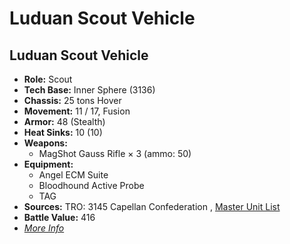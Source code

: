 # Luduan Scout Vehicle 

## Luduan Scout Vehicle 

- **Role:** Scout 
- **Tech Base:** Inner Sphere (3136) 
- **Chassis:** 25 tons Hover 
- **Movement:** 11 / 17, Fusion 
- **Armor:** 48 (Stealth) 
- **Heat Sinks:** 10 (10) 
- **Weapons:** 
  - MagShot Gauss Rifle × 3 (ammo: 50) 
- **Equipment:** 
  - Angel ECM Suite 
  - Bloodhound Active Probe 
  - TAG 
- **Sources:** TRO: 3145 Capellan Confederation , [Master Unit List](http://masterunitlist.info/Unit/Details/6437) 
- **Battle Value:** 416 
- [*More Info*](luduan_scout_vehicle/luduan_scout_vehicle.md) 

